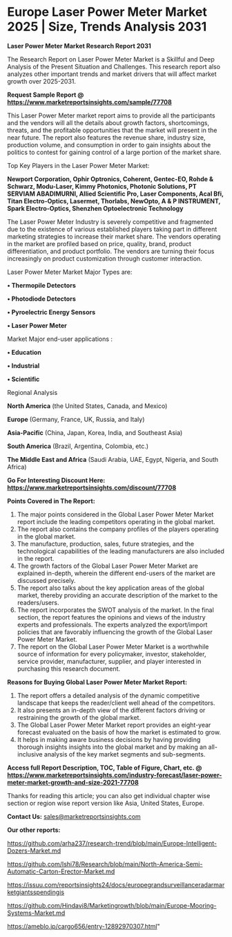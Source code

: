 # Europe Laser Power Meter Market 2025 | Size, Trends Analysis 2031

<strong>Laser Power Meter Market Research Report 2031</strong>

The Research Report on Laser Power Meter Market is a Skillful and Deep Analysis of the Present Situation and Challenges. This research report also analyzes other important trends and market drivers that will affect market growth over 2025-2031.

<strong>Request Sample Report @ <a href=https://www.marketreportsinsights.com/sample/77708>https://www.marketreportsinsights.com/sample/77708</a></strong>

This Laser Power Meter market report aims to provide all the participants and the vendors will all the details about growth factors, shortcomings, threats, and the profitable opportunities that the market will present in the near future. The report also features the revenue share, industry size, production volume, and consumption in order to gain insights about the politics to contest for gaining control of a large portion of the market share.

Top Key Players in the Laser Power Meter Market:

<strong>Newport Corporation, Ophir Optronics, Coherent, Gentec-EO, Rohde & Schwarz, Modu-Laser, Kimmy Photonics, Photonic Solutions, PT SERVIAM ABADIMURNI, Allied Scientific Pro, Laser Components, Acal Bfi, Titan Electro-Optics, Lasermet, Thorlabs, NewOpto, A & P INSTRUMENT, Spark Electro-Optics, Shenzhen Optoelectronic Technology</strong>

The Laser Power Meter Industry is severely competitive and fragmented due to the existence of various established players taking part in different marketing strategies to increase their market share. The vendors operating in the market are profiled based on price, quality, brand, product differentiation, and product portfolio. The vendors are turning their focus increasingly on product customization through customer interaction.

Laser Power Meter Market Major Types are:

<strong>• Thermopile Detectors

• Photodiode Detectors

• Pyroelectric Energy Sensors

• Laser Power Meter</strong>

Market Major end-user applications :

<strong>• Education

• Industrial

• Scientific</strong>

Regional Analysis

</u><strong><b>North America</b></strong> (the United States, Canada, and Mexico)

<strong><b>Europe </b></strong>(Germany, France, UK, Russia, and Italy)

<strong><b>Asia-Pacific</b></strong> (China, Japan, Korea, India, and Southeast Asia)

<strong><b>South America</b></strong> (Brazil, Argentina, Colombia, etc.)

<strong><b>The Middle East and Africa</b></strong> (Saudi Arabia, UAE, Egypt, Nigeria, and South Africa)

<strong>Go For Interesting Discount Here: <a href=https://www.marketreportsinsights.com/discount/77708>https://www.marketreportsinsights.com/discount/77708</a></strong>

<strong>Points Covered in The Report:</strong>
<ol>
  <li>The major points considered in the Global Laser Power Meter Market report include the leading competitors operating in the global market.</li>
  <li>The report also contains the company profiles of the players operating in the global market.</li>
  <li>The manufacture, production, sales, future strategies, and the technological capabilities of the leading manufacturers are also included in the report.</li>
  <li>The growth factors of the Global Laser Power Meter Market are explained in-depth, wherein the different end-users of the market are discussed precisely.</li>
  <li>The report also talks about the key application areas of the global market, thereby providing an accurate description of the market to the readers/users.</li>
  <li>The report incorporates the SWOT analysis of the market. In the final section, the report features the opinions and views of the industry experts and professionals. The experts analyzed the export/import policies that are favorably influencing the growth of the Global Laser Power Meter Market.</li>
  <li>The report on the Global Laser Power Meter Market is a worthwhile source of information for every policymaker, investor, stakeholder, service provider, manufacturer, supplier, and player interested in purchasing this research document.</li>
</ol>
<strong>Reasons for Buying Global Laser Power Meter Market Report:</strong>

<ol>
  <li>The report offers a detailed analysis of the dynamic competitive landscape that keeps the reader/client well ahead of the competitors.</li>
  <li>It also presents an in-depth view of the different factors driving or restraining the growth of the global market.</li>
  <li>The Global Laser Power Meter Market report provides an eight-year forecast evaluated on the basis of how the market is estimated to grow.</li>
  <li>It helps in making aware business decisions by having providing thorough insights insights into the global market and by making an all-inclusive analysis of the key market segments and sub-segments.</li>
</ol>
<strong>Access full Report Description, TOC, Table of Figure, Chart, etc. @ <a href=https://www.marketreportsinsights.com/industry-forecast/laser-power-meter-market-growth-and-size-2021-77708>https://www.marketreportsinsights.com/industry-forecast/laser-power-meter-market-growth-and-size-2021-77708</a></strong>


Thanks for reading this article; you can also get individual chapter wise section or region wise report version like Asia, United States, Europe.

<strong>Contact Us:</strong>
sales@marketreportsinsights.com

<strong>Our other reports:</strong>

<a href=https://github.com/arha237/research-trend/blob/main/Europe-Intelligent-Dozers-Market.md>https://github.com/arha237/research-trend/blob/main/Europe-Intelligent-Dozers-Market.md</a>

<a href=https://github.com/Ishi78/Research/blob/main/North-America-Semi-Automatic-Carton-Erector-Market.md>https://github.com/Ishi78/Research/blob/main/North-America-Semi-Automatic-Carton-Erector-Market.md</a>

<a href=https://issuu.com/reportsinsights24/docs/europegrandsurveillanceradarmarketgiantsspendingis>https://issuu.com/reportsinsights24/docs/europegrandsurveillanceradarmarketgiantsspendingis</a>

<a href=https://github.com/Hindavi8/Marketingrowth/blob/main/Europe-Mooring-Systems-Market.md>https://github.com/Hindavi8/Marketingrowth/blob/main/Europe-Mooring-Systems-Market.md</a>

<a href=https://ameblo.jp/cargo656/entry-12892970307.html>https://ameblo.jp/cargo656/entry-12892970307.html</a>"
